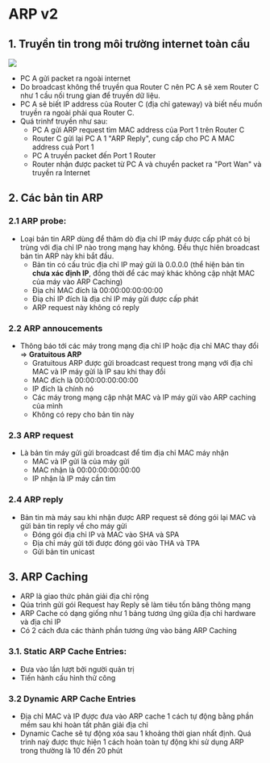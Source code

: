 # ARP v2
## 1. Truyền tin trong môi trường internet toàn cầu

![](https://raw.githubusercontent.com/doxuanson/thuctap012017/master/XuanSon/Pictures/Netowork%20Protocol/ARP%20Protocol/8.jpg)

- PC A gửi packet ra ngoài internet
- Do broadcast không thể truyền qua Router C nên PC A sẽ xem Router C như 1 cầu nối trung gian để truyền dữ liệu.
- PC A sẽ biết IP address của Router C (địa chỉ gateway) và biết nếu muốn truyền ra ngoài phải qua Router C.
- Quá trinhf truyền như sau:
  + PC A gửi ARP request tìm MAC address của Port 1 trên Router C
  + Router C gửi lại PC A 1 "ARP Reply", cung cấp cho PC A MAC address cuả Port 1
  + PC A truyền packet đến Port 1 Router
  + Router nhận được packet từ PC A và chuyển packet ra "Port Wan" và truyền ra Internet

## 2. Các bản tin ARP
### 2.1 ARP probe:
- Loại bản tin ARP dùng để thăm dò địa chỉ IP máy được cấp phát có bị trùng với địa chỉ IP nào trong mạng hay không. Đều thực hiên broadcast bản tin ARP này khi bắt đầu.
    + Bản tin có cấu trúc địa chỉ IP maý gửi là 0.0.0.0 (thể hiện bản tin **chưa xác định IP**, đồng thời để các maý khác không cập nhật MAC của máy vào ARP Caching)
    + Địa chỉ MAC đích là 00:00:00:00:00:00
    + Điạ chỉ IP đích là địa chỉ IP máy gửi được cấp phát
    + ARP request này không có reply

### 2.2 ARP annoucements
- Thông báo tới các máy trong mạng địa chỉ IP hoặc địa chỉ MAC thay đổi => **Gratuitous ARP**
  + Gratuitous ARP được gửi broadcast request trong mạng với địa chỉ MAC và IP máy gửi là IP sau khi thay đổi
  + MAC đích là 00:00:00:00:00:00
  + IP đích là chính nó
  + Các máy trong mạng cập nhật MAC và IP máy gửi vào ARP caching của mình
  + Không có repy cho bản tin này

### 2.3 ARP request
- Là bản tin máy gửi gửi broadcast để tìm địa chỉ MAC máy nhận
   + MAC và IP gửi là của máy gửi
   + MAC nhận là 00:00:00:00:00:00
   + IP nhận là IP máy cần tìm

### 2.4 ARP reply
- Bản tin mà máy sau khi nhận được ARP request sẽ đóng gói lại MAC và gửi bản tin reply về cho máy gửi
   + Đóng gói địa chỉ IP và MAC vào SHA và SPA
   + Địa chỉ máy gửi tới được đóng gói vào THA và TPA
   + Gửi bản tin unicast

## 3. ARP Caching 
- ARP là giao thức phân giải địa chỉ rộng
- Qúa trình gửi gói Request hay Reply sẽ làm tiêu tốn băng thông mạng
- ARP Cache có dạng giống như 1 bảng tương ứng giữa địa chỉ hardware và địa chỉ IP
- Có 2 cách đưa các thành phần tương ứng vào bảng ARP Caching

### 3.1. Static ARP Cache Entries:
- Đưa vào lần lượt bởi người quản trị
- Tiến hành cấu hình thử công

### 3.2 Dynamic ARP Cache Entries
- Địa chỉ MAC và IP được đưa vào ARP cache 1 cách tự động bằng phần mềm sau khi hoàn tất phân giải địa chỉ
- Dynamic Cache sẽ tự động xóa sau 1 khoảng thời gian nhất định. Quá trình naỳ được thực hiện 1 cách hoàn toàn tự động khi sử dụng ARP trong thường là 10 đến 20 phút

